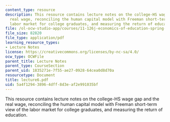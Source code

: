 ```yaml
---
content_type: resource
description: This resource contains lecture notes on the college-HS wage gap and the
  real wage, reconciling the human capital model with Freeman short-term view of the
  labor market for college graduates, and measuring the return of education.
file: /ol-ocw-studio-app/courses/11-126j-economics-of-education-spring-2007/5a4f129438964dff8d3eaf2e991035bf_lecture6.pdf
file_size: 82820
file_type: application/pdf
learning_resource_types:
- Lecture Notes
license: https://creativecommons.org/licenses/by-nc-sa/4.0/
ocw_type: OCWFile
parent_title: Lecture Notes
parent_type: CourseSection
parent_uid: 1835271e-7f55-ae27-0928-64cea0d8d70a
resourcetype: Document
title: lecture6.pdf
uid: 5a4f1294-3896-4dff-8d3e-af2e991035bf
---
```

This resource contains lecture notes on the college-HS wage gap and the real wage, reconciling the human capital model with Freeman short-term view of the labor market for college graduates, and measuring the return of education.
